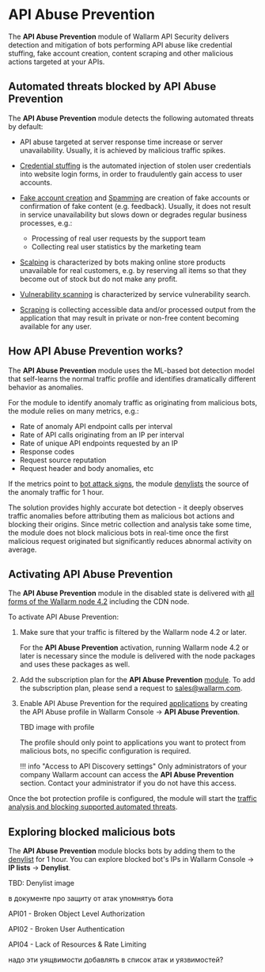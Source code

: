 # API Abuse Prevention

The **API Abuse Prevention** module of Wallarm API Security delivers detection and mitigation of bots performing API abuse like credential stuffing, fake account creation, content scraping and other malicious actions targeted at your APIs.

## Automated threats blocked by API Abuse Prevention

The **API Abuse Prevention** module detects the following automated threats by default:

* API abuse targeted at server response time increase or server unavailability. Usually, it is achieved by malicious traffic spikes.
* [Credential stuffing](https://owasp.org/www-community/attacks/Credential_stuffing) is the automated injection of stolen user credentials into website login forms, in order to fraudulently gain access to user accounts.
* [Fake account creation](https://owasp.org/www-project-automated-threats-to-web-applications/assets/oats/EN/OAT-019_Account_Creation) and [Spamming](https://owasp.org/www-project-automated-threats-to-web-applications/assets/oats/EN/OAT-017_Spamming) are creation of fake accounts or confirmation of fake content (e.g. feedback). Usually, it does not result in service unavailability but slows down or degrades regular business processes, e.g.:

    * Processing of real user requests by the support team
    * Collecting real user statistics by the marketing team
* [Scalping](https://owasp.org/www-project-automated-threats-to-web-applications/assets/oats/EN/OAT-005_Scalping) is characterized by bots making online store products unavailable for real customers, e.g. by reserving all items so that they become out of stock but do not make any profit.
* [Vulnerability scanning](https://owasp.org/www-project-automated-threats-to-web-applications/assets/oats/EN/OAT-014_Vulnerability_Scanning) is characterized by service vulnerability search.
* [Scraping](https://owasp.org/www-project-automated-threats-to-web-applications/assets/oats/EN/OAT-011_Scraping) is collecting accessible data and/or processed output from the application that may result in private or non-free content becoming available for any user.

## How API Abuse Prevention works?

The **API Abuse Prevention** module uses the ML-based bot detection model that self-learns the normal traffic profile and identifies dramatically different behavior as anomalies.

For the module to identify anomaly traffic as originating from malicious bots, the module relies on many metrics, e.g.:

* Rate of anomaly API endpoint calls per interval
* Rate of API calls originating from an IP per interval
* Rate of unique API endpoints requested by an IP
* Response codes
* Request source reputation
* Request header and body anomalies, etc

If the metrics point to [bot attack signs](#automated-threats-blocked-by-api-abuse-prevention), the module [denylists](../user-guides/ip-lists/blacklist.md) the source of the anomaly traffic for 1 hour.

The solution provides highly accurate bot detection - it deeply observes traffic anomalies before attributing them as malicious bot actions and blocking their origins. Since metric collection and analysis take some time, the module does not block malicious bots in real-time once the first malicious request originated but significantly reduces abnormal activity on average.

## Activating API Abuse Prevention

The **API Abuse Prevention** module in the disabled state is delivered with [all forms of the Wallarm node 4.2](../admin-en/supported-platforms.md) including the CDN node.

To activate API Abuse Prevention:

1. Make sure that your traffic is filtered by the Wallarm node 4.2 or later.

    For the **API Abuse Prevention** activation, running Wallarm node 4.2 or later is necessary since the module is delivered with the node packages and uses these packages as well.
1. Add the subscription plan for the **API Abuse Prevention** [module](../about-wallarm-waf/subscription-plans.md#modules). To add the subscription plan, please send a request to [sales@wallarm.com](mailto:sales@wallarm.com).
1. Enable API Abuse Prevention for the required [applications](../user-guides/settings/applications.md) by creating the API Abuse profile in Wallarm Console → **API Abuse Prevention**.

    TBD image with profile

    The profile should only point to applications you want to protect from malicious bots, no specific configuration is required.

    !!! info "Access to API Discovery settings"
        Only administrators of your company Wallarm account can access the **API Abuse Prevention** section. Contact your administrator if you do not have this access.

Once the bot protection profile is configured, the module will start the [traffic analysis and blocking supported automated threats](#how-api-abuse-prevention-works).

## Exploring blocked malicious bots

The **API Abuse Prevention** module blocks bots by adding them to the [denylist](../user-guides/ip-lists/blacklist.md) for 1 hour. You can explore blocked bot's IPs in Wallarm Console → **IP lists** → **Denylist**.

TBD: Denylist image


в документе про защиту от атак упомнятуь бота


API01 - Broken Object Level Authorization

API02 - Broken User Authentication

API04 -  Lack of Resources & Rate Limiting

 надо эти уящвимости добавлять в список атак и уязвимостей?

